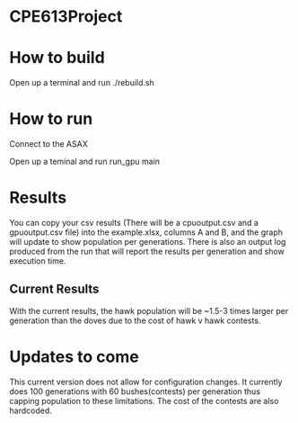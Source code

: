# CPE613Project

# How to build

Open up a terminal and run ./rebuild.sh

# How to run

Connect to the ASAX

Open up a teminal and run run_gpu main

# Results

You can copy your csv results (There will be a cpuoutput.csv and a gpuoutput.csv file) into the example.xlsx, columns A and B, and the graph will update to show population per generations.
There is also an output log produced from the run that will report the results per generation and show execution time.

## Current Results

With the current results, the hawk population will be ~1.5-3 times larger per generation than the doves due to the cost of hawk v hawk contests.

# Updates to come

This current version does not allow for configuration changes. It currently does 100 generations with 60 bushes(contests) per generation thus capping population to these limitations. The cost of the contests are also hardcoded.